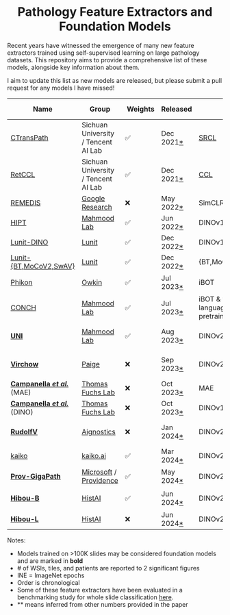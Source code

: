 <div align="center">
<h1>Pathology Feature Extractors and Foundation Models</h1>
</div>

Recent years have witnessed the emergence of many new feature extractors trained using self-supervised learning on large pathology datasets.
This repository aims to provide a comprehensive list of these models, alongside key information about them.

I aim to update this list as new models are released, but please submit a pull request for any models I have missed!

| Name                                                                                  | Group                                                                                             |  Weights           | Released                                                                                              | SSL                                                                             | WSIs     | Tiles    | Patients   | Batch size | Iterations | Architecture     | Parameters | Embed dim | Input size |  Dataset                         | Links                                                                                                                                                                                                                                                                                                                         |
| ------------------------------------------------------------------------------------- | ------------------------------------------------------------------------------------------------- | ------------------ | ----------------------------------------------------------------------------------------------------- | ------------------------------------------------------------------------------- | -------- | -------- | ---------- | ---------- | ---------- | ---------------- | ---------- | --------- | ---------- | -------------------------------- | ----------------------------------------------------------------------------------------------------------------------------------------------------------------------------------------------------------------------------------------------------------------------------------------------------------------------------- |
| [CTransPath](https://www.sciencedirect.com/science/article/abs/pii/S1361841522002043) | Sichuan University / Tencent AI Lab                                                               | :white_check_mark: | Dec 2021[\*](https://github.com/Xiyue-Wang/TransPath/commit/4b1c67655dd38cb192567b0981b6c1e9ade59ecf) | [SRCL](https://www.sciencedirect.com/science/article/abs/pii/S1361841522002043) | 32K      | 16M      |            |            |            | Swin-Transformer |            | 768       | 224        | TCGA, PAIP                       | [<img src="https://raw.githubusercontent.com/FortAwesome/Font-Awesome/6.x/svgs/brands/github.svg" width="20">](https://github.com/Xiyue-Wang/TransPath)                                                                                                                                                                       |
| [RetCCL](https://www.sciencedirect.com/science/article/abs/pii/S1361841522002043)     | Sichuan University / Tencent AI Lab                                                               | :white_check_mark: | Dec 2021[\*](https://github.com/Xiyue-Wang/RetCCL/commit/e6faf0bd85c8e7e617882dd5d74e644d28eac771)    | [CCL](https://www.sciencedirect.com/science/article/abs/pii/S1361841522002043)  | 32K      | 16M      |            |            |            | ResNet-50        |            | 2048      | 224        | TCGA, PAIP                       | [<img src="https://raw.githubusercontent.com/FortAwesome/Font-Awesome/6.x/svgs/brands/github.svg" width="20">](https://github.com/Xiyue-Wang/RetCCL)                                                                                                                                                                          |
| [REMEDIS](https://www.nature.com/articles/s41551-023-01049-7)                         | [Google Research](https://research.google)                                                        | :x:                | May 2022[\*](https://arxiv.org/abs/2205.09723v1)                                                      | SimCLR/BiT                                                                      | 29K      | 50M      | 11K cases  | 4096       | 1.2M       | ResNet-50        |            | 2048      | 224        | TCGA                             |                                                                                                                                                                                                                                                                                                                               |
| [HIPT](https://ieeexplore.ieee.org/document/9880275)                                  | [Mahmood Lab](https://faisal.ai)                                                                  | :white_check_mark: | Jun 2022[\*](https://arxiv.org/abs/2206.02647v1)                                                      | DINOv1                                                                          | 11K      | 104M     |            | 256        | 400K       | ViT-S            |            | 384       | 256        | TCGA                             | [<img src="https://raw.githubusercontent.com/FortAwesome/Font-Awesome/6.x/svgs/brands/github.svg" width="20">](https://github.com/mahmoodlab/HIPT)                                                                                                                                                                            |
| [Lunit-DINO](https://arxiv.org/abs/2212.04690)                                        | [Lunit](https://www.lunit.io)                                                                     | :white_check_mark: | Dec 2022[\*](https://arxiv.org/abs/2212.04690v1)                                                      | DINOv1                                                                          | 21K      |          |            |            |            | ViT-S            |            | 384       | 224        | TCGA                             | [<img src="https://raw.githubusercontent.com/FortAwesome/Font-Awesome/6.x/svgs/brands/github.svg" width="20">](https://github.com/lunit-io/benchmark-ssl-pathology)                                                                                                                                                           |
| [Lunit-{BT,MoCoV2,SwAV}](https://arxiv.org/abs/2212.04690)                            | [Lunit](https://www.lunit.io)                                                                     | :white_check_mark: | Dec 2022[\*](https://arxiv.org/abs/2212.04690v1)                                                      | {BT,MoCoV2,SwAV}                                                                | 21K      |          |            |            |            | ResNet-50        |            | 2048      | 224        | TCGA                             | [<img src="https://raw.githubusercontent.com/FortAwesome/Font-Awesome/6.x/svgs/brands/github.svg" width="20">](https://github.com/lunit-io/benchmark-ssl-pathology)                                                                                                                                                           |
| [Phikon](https://www.medrxiv.org/content/10.1101/2023.07.21.23292757v2)               | [Owkin](https://www.owkin.com)                                                                    | :white_check_mark: | Jul 2023[\*](https://www.medrxiv.org/content/10.1101/2023.07.21.23292757v1)                           | iBOT                                                                            | 6.1K     | 43M      | 5.6K       | 1440       | 155K       | ViT-B            | 86M        | 768       | 224        | TCGA                             | [<img src="https://raw.githubusercontent.com/FortAwesome/Font-Awesome/6.x/svgs/brands/github.svg" width="20">](https://github.com/owkin/HistoSSLscaling) [<img src="https://huggingface.co/datasets/huggingface/brand-assets/resolve/main/hf-logo.svg" width="25">](https://huggingface.co/owkin/phikon)                      |
| [CONCH](https://www.nature.com/articles/s41591-024-02856-4)                           | [Mahmood Lab](https://faisal.ai)                                                                  | :white_check_mark: | Jul 2023[\*](https://arxiv.org/abs/2307.12914v1)                                                      | iBOT & vision-language pretraining                                              | 21K      | 16M      |            | 1024       | 80 epochs  | ViT-B            | 86M        | 768       | 224        | proprietary                      | [<img src="https://raw.githubusercontent.com/FortAwesome/Font-Awesome/6.x/svgs/brands/github.svg" width="20">](https://github.com/mahmoodlab/CONCH) [<img src="https://huggingface.co/datasets/huggingface/brand-assets/resolve/main/hf-logo.svg" width="25">](https://huggingface.co/MahmoodLab/CONCH)                       |
| **[UNI](https://www.nature.com/articles/s41591-024-02857-3)**                         | [Mahmood Lab](https://faisal.ai)                                                                  | :white_check_mark: | Aug 2023[\*](https://arxiv.org/abs/2308.15474v1)                                                      | DINOv2                                                                          | **100K** | 100M     |            |            |            | ViT-L            |            | 1024      | 224        | proprietary (Mass-100K)          | [<img src="https://raw.githubusercontent.com/FortAwesome/Font-Awesome/6.x/svgs/brands/github.svg" width="20">](https://github.com/mahmoodlab/UNI) [<img src="https://huggingface.co/datasets/huggingface/brand-assets/resolve/main/hf-logo.svg" width="25">](https://huggingface.co/MahmoodLab/UNI)                           |
| **[Virchow](https://arxiv.org/abs/2309.07778)**                                       | [Paige](https://paige.ai)                                                                         | :x:                | Sep 2023[\*](https://arxiv.org/abs/2309.07778v1)                                                      | DINOv2                                                                          | **1.5M** |          | 120K       |            |            | ViT-H            | 632M       | 2560      | 224        | proprietary (from MSKCC)         |
| **[Campanella _et al._](https://arxiv.org/abs/2310.07033)** (MAE)                     | [Thomas Fuchs Lab](https://www.hpims.org/labs/thomas-fuchs-lab/)                                  | :x:                | Oct 2023[\*](https://arxiv.org/abs/2310.07033v1)                                                      | MAE                                                                             | **420K** | 3.3B     | 77K        | 1080       | 1.3K INE   | ViT-L            | 303M       |           | 224        | proprietary (MSHS)               |
| **[Campanella _et al._](https://arxiv.org/abs/2310.07033)** (DINO)                    | [Thomas Fuchs Lab](https://www.hpims.org/labs/thomas-fuchs-lab/)                                  | :x:                | Oct 2023[\*](https://arxiv.org/abs/2310.07033v1)                                                      | DINOv1                                                                          | **420K** | 3.3B     | 77K        | 1440       | 2.5K INE   | ViT-L            | 303M       |           | 224        | proprietary (MSHS)               |
| **[RudolfV](https://arxiv.org/abs/2401.04079)**                                       | [Aignostics](https://www.aignostics.com)                                                          | :x:                | Jan 2024[\*](https://arxiv.org/abs/2401.04079v1)                                                      | DINOv2                                                                          | **100K** | 750M     | 36K        |            |            | ViT-L            |            |           | 224        | proprietary (from EU & US), TCGA |
| [kaiko](https://arxiv.org/abs/2404.15217)                                             | [kaiko.ai](https://www.kaiko.ai)                                                                  | :white_check_mark: | Mar 2024[\*](https://arxiv.org/abs/2404.15217v1)                                                      | DINOv2                                                                          | 29K      | 256M\*\* |            | 512        | 200 INE    | ViT-L            |            | 1024      | 224        | TCGA                             | [<img src="https://raw.githubusercontent.com/FortAwesome/Font-Awesome/6.x/svgs/brands/github.svg" width="20">](https://github.com/kaiko-ai/towards_large_pathology_fms)                                                                                                                                                       |
| **[Prov-GigaPath](https://www.nature.com/articles/s41586-024-07441-w)**               | [Microsoft](https://www.microsoft.com/en-us/research/) / [Providence](https://www.providence.org) | :white_check_mark: | May 2024[\*](https://www.nature.com/articles/s41586-024-07441-w)                                      | DINOv2                                                                          | **170K** | 1.4B     | 30K        | 384        |            | ViT              |            | 1536      | 224        | proprietary (Providence)         | [<img src="https://raw.githubusercontent.com/FortAwesome/Font-Awesome/6.x/svgs/brands/github.svg" width="20">](https://github.com/prov-gigapath/prov-gigapath) [<img src="https://huggingface.co/datasets/huggingface/brand-assets/resolve/main/hf-logo.svg" width="25">](https://huggingface.co/prov-gigapath/prov-gigapath) |
| **[Hibou-B](https://arxiv.org/abs/2406.05074)**                                       | [HistAI](https://www.hist.ai)                                                                     | :white_check_mark: | Jun 2024[\*](https://arxiv.org/abs/2406.05074v1)                                                      | DINOv2                                                                          | **1.1M** | 510M     | 310K cases | 1024       | 500K       | ViT-B            | 86M        | 768       | 224        | proprietary                      | [<img src="https://raw.githubusercontent.com/FortAwesome/Font-Awesome/6.x/svgs/brands/github.svg" width="20">](https://github.com/HistAI/hibou) [<img src="https://huggingface.co/datasets/huggingface/brand-assets/resolve/main/hf-logo.svg" width="25">](https://huggingface.co/histai/hibou-b)                             |
| **[Hibou-L](https://arxiv.org/abs/2406.05074)**                                       | [HistAI](https://www.hist.ai)                                                                     | :x:                | Jun 2024[\*](https://arxiv.org/abs/2406.05074v1)                                                      | DINOv2                                                                          | **1.1M** | 1.2B     | 310K cases | 1024       | 1.2M       | ViT-L            |            | 1024      | 224        | proprietary                      | [<img src="https://raw.githubusercontent.com/FortAwesome/Font-Awesome/6.x/svgs/brands/github.svg" width="20">](https://github.com/HistAI/hibou)                                                                                                                                                                               |

Notes:

- Models trained on >100K slides may be considered foundation models and are marked in **bold**
- \# of WSIs, tiles, and patients are reported to 2 significant figures
- INE = ImageNet epochs
- Order is chronological
- Some of these feature extractors have been evaluated in a benchmarking study for whole slide classification [here](https://arxiv.org/abs/2311.11772).
- \*\* means inferred from other numbers provided in the paper
